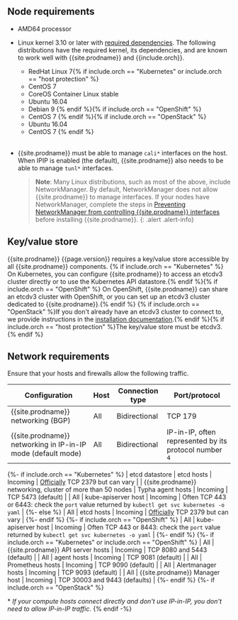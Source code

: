 ## Node requirements

- AMD64 processor

- Linux kernel 3.10 or later with [required dependencies](#kernel-dependencies).
  The following distributions have the required kernel, its dependencies, and are
  known to work well with {{site.prodname}} and {{include.orch}}.
  - RedHat Linux 7{% if include.orch == "Kubernetes" or include.orch == "host protection" %}
  - CentOS 7
  - CoreOS Container Linux stable
  - Ubuntu 16.04
  - Debian 9
  {% endif %}{% if include.orch == "OpenShift" %}
  - CentOS 7
  {% endif %}{% if include.orch == "OpenStack" %}
  - Ubuntu 16.04
  - CentOS 7
  {% endif %}<br><br>

- {{site.prodname}} must be able to manage `cali*` interfaces on the host. When IPIP is
  enabled (the default), {{site.prodname}} also needs to be able to manage `tunl*` interfaces.

  > **Note**: Many Linux distributions, such as most of the above, include NetworkManager.
  > By default, NetworkManager does not allow {{site.prodname}} to manage interfaces.
  > If your nodes have NetworkManager, complete the steps in
  > [Preventing NetworkManager from controlling {{site.prodname}} interfaces](../../usage/troubleshooting/#prevent-networkmanager-from-controlling-cnx-interfaces)
  > before installing {{site.prodname}}.
  {: .alert .alert-info}

## Key/value store

{{site.prodname}} {{page.version}} requires a key/value store accessible by all
{{site.prodname}} components. {% if include.orch == "Kubernetes" %} On Kubernetes,
you can configure {{site.prodname}} to access an etcdv3 cluster directly or to
use the Kubernetes API datastore.{% endif %}{% if include.orch == "OpenShift" %} On
OpenShift, {{site.prodname}} can share an etcdv3 cluster with OpenShift, or
you can set up an etcdv3 cluster dedicated to {{site.prodname}}.{% endif %}
{% if include.orch == "OpenStack" %}If you don't already have an etcdv3 cluster
to connect to, we provide instructions in the [installation documentation](./installation/).{% endif %}{% if include.orch == "host protection" %}The key/value store must be etcdv3.{% endif %}


## Network requirements

Ensure that your hosts and firewalls allow the following traffic.

| Configuration                                                | Host                | Connection type | Port/protocol |
|--------------------------------------------------------------|---------------------|-----------------|---------------|
| {{site.prodname}} networking (BGP)                           | All                 | Bidirectional   | TCP 179 |
| {{site.prodname}} networking in IP-in-IP mode (default mode) | All                 | Bidirectional   | IP-in-IP, often represented by its protocol number `4` |
{%- if include.orch == "Kubernetes" %}
| etcd datastore                                               | etcd hosts          | Incoming        | [Officially](http://www.iana.org/assignments/service-names-port-numbers/service-names-port-numbers.txt) TCP 2379 but can vary |
| {{site.prodname}} networking, cluster of more than 50 nodes  | Typha agent hosts   | Incoming        | TCP 5473 (default) |
| All                                                          | kube-apiserver host | Incoming        | Often TCP 443 or 6443: check the `port` value returned by `kubectl get svc kubernetes -o yaml` |
{%- else %}
| All                                                          | etcd hosts          | Incoming        | [Officially](http://www.iana.org/assignments/service-names-port-numbers/service-names-port-numbers.txt) TCP 2379 but can vary |
{%- endif %}
{%- if include.orch == "OpenShift" %}
| All                                                          | kube-apiserver host | Incoming        | Often TCP 443 or 8443: check the `port` value returned by `kubectl get svc kubernetes -o yaml` |
{%- endif %}
{%- if include.orch == "Kubernetes" or include.orch == "OpenShift" %}
| All                                                          | {{site.prodname}} API server hosts | Incoming | TCP 8080 and 5443 (default)                           |
| All                                                          | agent hosts         | Incoming        | TCP 9081 (default)                                            |
| All                                                          | Prometheus hosts    | Incoming        | TCP 9090 (default)                                            |
| All                                                          | Alertmanager hosts  | Incoming        | TCP 9093 (default)                                            |
| All                                                          | {{site.prodname}} Manager host | Incoming | TCP 30003 and 9443 (defaults)                             |
{%- endif %}
{%- if include.orch == "OpenStack" %}

\* _If your compute hosts connect directly and don't use IP-in-IP, you don't need to allow IP-in-IP traffic._
{% endif -%}
